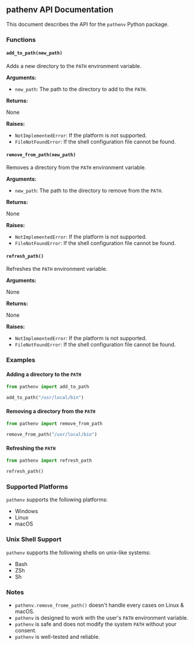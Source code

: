 ## pathenv API Documentation

This document describes the API for the `pathenv` Python package.

### Functions

#### `add_to_path(new_path)`

Adds a new directory to the `PATH` environment variable.

**Arguments:**

- `new_path`: The path to the directory to add to the `PATH`.

**Returns:**

None

**Raises:**

- `NotImplementedError`: If the platform is not supported.
- `FileNotFoundError`: If the shell configuration file cannot be found.


#### `remove_from_path(new_path)`

Removes a directory from the `PATH` environment variable.

**Arguments:**

- `new_path`: The path to the directory to remove from the `PATH`.

**Returns:**

None

**Raises:**

- `NotImplementedError`: If the platform is not supported.
- `FileNotFoundError`: If the shell configuration file cannot be found.


#### `refresh_path()`

Refreshes the `PATH` environment variable.

**Arguments:**

None

**Returns:**

None

**Raises:**

- `NotImplementedError`: If the platform is not supported.
- `FileNotFoundError`: If the shell configuration file cannot be found.


### Examples

#### Adding a directory to the `PATH`

```python
from pathenv import add_to_path

add_to_path("/usr/local/bin")
```

#### Removing a directory from the `PATH`

```python
from pathenv import remove_from_path

remove_from_path("/usr/local/bin")
```

#### Refreshing the `PATH`

```python
from pathenv import refresh_path

refresh_path()
```

### Supported Platforms

`pathenv` supports the following platforms:

- Windows
- Linux
- macOS

### Unix Shell Support

`pathenv` supports the following shells on unix-like systems:

- Bash
- ZSh
- Sh

### Notes

- `pathenv.remove_frome_path()` doesn't handle every cases on Linux & macOS.
- `pathenv` is designed to work with the user's `PATH` environment variable.
- `pathenv` is safe and does not modify the system `PATH` without your consent.
- `pathenv` is well-tested and reliable.